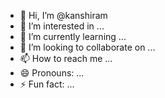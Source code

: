 - 👋 Hi, I’m @kanshiram 
- 👀 I’m interested in ...
- 🌱 I’m currently learning ...
- 💞️ I’m looking to collaborate on ...
- 📫 How to reach me ...
- 😄 Pronouns: ...
- ⚡ Fun fact: ...

<!---
kanshiram-anbu/kanshiram-anbu is a ✨ special ✨ repository because its `README.md` (this file) appears on your GitHub profile.
You can click the Preview link to take a look at your changes.
--->
